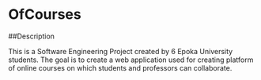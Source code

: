# OfCourses


##Description


This is a Software Engineering Project created by 6 Epoka University students. The goal is to create a web application used for creating platform of online courses on which students and professors can collaborate.

